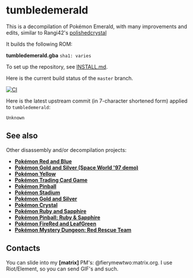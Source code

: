 # tumbledemerald

This is a decompilation of Pokémon Emerald, with many improvements and edits, similar to Rangi42's [polishedcrystal](https://github.com/Rangi42/polishedcrystal)

It builds the following ROM:

**tumbledemerald.gba** `sha1: varies`

To set up the repository, see [INSTALL.md](INSTALL.md).

Here is the current build status of the `master` branch.

[![CI](https://github.com/Rebirth-Devs/tumbledemerald/actions/workflows/build.yml/badge.svg)](https://github.com/Rebirth-Devs/tumbledemerald/actions/workflows/build.yml)

Here is the latest upstream commit (in 7-character shortened form) applied to `tumbledemerald`:

`Unknown`

## See also

Other disassembly and/or decompilation projects:
* [**Pokémon Red and Blue**](https://github.com/pret/pokered)
* [**Pokémon Gold and Silver (Space World '97 demo)**](https://github.com/pret/pokegold-spaceworld)
* [**Pokémon Yellow**](https://github.com/pret/pokeyellow)
* [**Pokémon Trading Card Game**](https://github.com/pret/poketcg)
* [**Pokémon Pinball**](https://github.com/pret/pokepinball)
* [**Pokémon Stadium**](https://github.com/pret/pokestadium)
* [**Pokémon Gold and Silver**](https://github.com/pret/pokegold)
* [**Pokémon Crystal**](https://github.com/pret/pokecrystal)
* [**Pokémon Ruby and Sapphire**](https://github.com/pret/pokeruby)
* [**Pokémon Pinball: Ruby & Sapphire**](https://github.com/pret/pokepinballrs)
* [**Pokémon FireRed and LeafGreen**](https://github.com/pret/pokefirered)
* [**Pokémon Mystery Dungeon: Red Rescue Team**](https://github.com/pret/pmd-red)


## Contacts

You can slide into my **[matrix]** PM's: @fierymewtwo:matrix.org. I use Riot/Element, so you can send GIF's and such.
